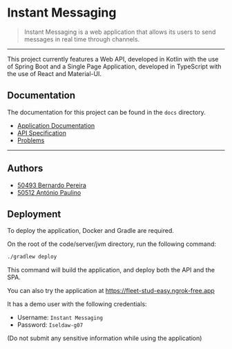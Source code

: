 # Instant Messaging

> Instant Messaging is a web application that allows its users to send messages in real time through channels.

---

This project currently features a Web API, developed in Kotlin with the use of Spring Boot 
and a Single Page Application, developed in TypeScript with the use of React and Material-UI.

## Documentation

The documentation for this project can be found in the `docs` directory.
- [Application Documentation](docs/README.md)
- [API Specification](docs/instant-messaging-api-spec.yml)
- [Problems](docs/problems)
---

## Authors

- [50493 Bernardo Pereira](https://github.com/BernardoPe)
- [50512 António Paulino](https://github.com/antonio-paulino)

## Deployment

To deploy the application, Docker and Gradle are required.

On the root of the code/server/jvm directory, run the following command:

```bash
./gradlew deploy
```

This command will build the application, and deploy both the API and the SPA.

You can also try the application at https://fleet-stud-easy.ngrok-free.app

It has a demo user with the following credentials:
- Username: `Instant Messaging`
- Password: `Iseldaw-g07`

(Do not submit any sensitive information while using the application)
